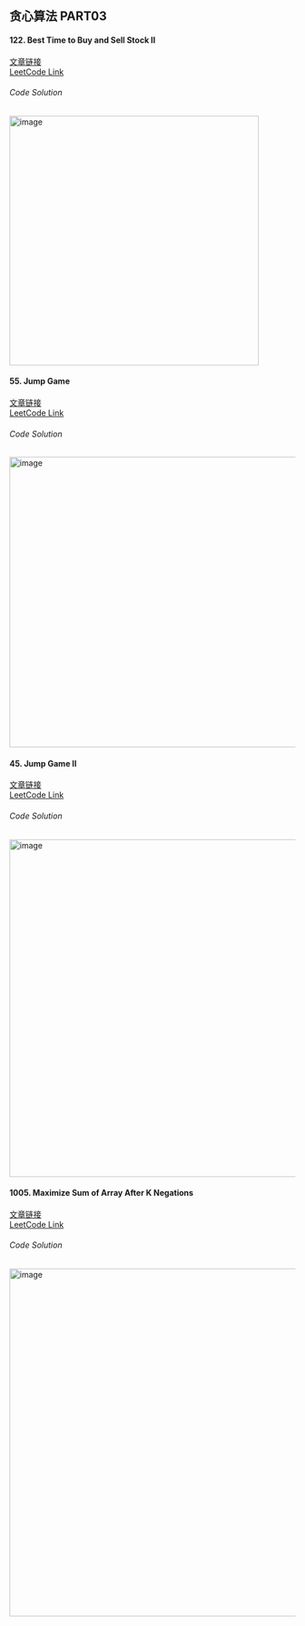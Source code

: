 ## 贪心算法 PART03  

#### 122. Best Time to Buy and Sell Stock II  
[文章链接](https://programmercarl.com/0122.%E4%B9%B0%E5%8D%96%E8%82%A1%E7%A5%A8%E7%9A%84%E6%9C%80%E4%BD%B3%E6%97%B6%E6%9C%BAII.html)  
[LeetCode Link](https://leetcode.com/problems/best-time-to-buy-and-sell-stock-ii/description/)  

###### Code Solution  
<img width="439" alt="image" src="https://github.com/user-attachments/assets/87066302-058e-408d-9b06-67ce4ae6086d" />

#### 55. Jump Game  
[文章链接](https://programmercarl.com/0055.%E8%B7%B3%E8%B7%83%E6%B8%B8%E6%88%8F.html)  
[LeetCode Link](https://leetcode.com/problems/jump-game/description/)  

###### Code Solution  
<img width="511" alt="image" src="https://github.com/user-attachments/assets/32e4f5bc-5e35-4de6-8d6e-e7c3191e3171" />

#### 45. Jump Game II  
[文章链接](https://programmercarl.com/0045.%E8%B7%B3%E8%B7%83%E6%B8%B8%E6%88%8FII.html)  
[LeetCode Link](https://leetcode.com/problems/jump-game-ii/)  

###### Code Solution  
<img width="594" alt="image" src="https://github.com/user-attachments/assets/2059b4c5-d4ab-49c0-9e4f-5f0d394f0e8b" />

#### 1005. Maximize Sum of Array After K Negations  
[文章链接](https://programmercarl.com/1005.K%E6%AC%A1%E5%8F%96%E5%8F%8D%E5%90%8E%E6%9C%80%E5%A4%A7%E5%8C%96%E7%9A%84%E6%95%B0%E7%BB%84%E5%92%8C.html)  
[LeetCode Link](https://leetcode.com/problems/maximize-sum-of-array-after-k-negations/description/)  

###### Code Solution  
<img width="612" alt="image" src="https://github.com/user-attachments/assets/87605697-16a6-4058-a17a-f0f9fb4d3149" />

